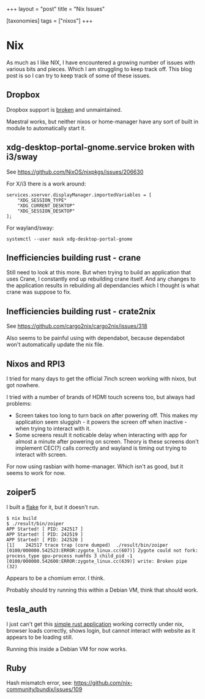 +++
layout = "post"
title = "Nix Issues"

[taxonomies]
tags = ["nixos"]
+++

# Nix

As much as I like NIX, I have encountered a growing number of issues with
various bits and pieces. Which I am struggling to keep track off. This blog
post is so I can try to keep track of some of these issues.

## Dropbox

Dropbox support is [broken](https://github.com/NixOS/nixpkgs/issues/235345)
and unmaintained.

Maestral works, but neither nixos or home-manager have any sort of built in
module to automatically start it.

## xdg-desktop-portal-gnome.service broken with i3/sway

See <https://github.com/NixOS/nixpkgs/issues/206630>

For X/i3 there is a work around:

```
services.xserver.displayManager.importedVariables = [
    "XDG_SESSION_TYPE"
    "XDG_CURRENT_DESKTOP"
    "XDG_SESSION_DESKTOP"
];
```

For wayland/sway:

```
systemctl --user mask xdg-desktop-portal-gnome
```

## Inefficiencies building rust - crane

Still need to look at this more. But when trying to build an application
that uses Crane, I constantly end up rebuilding crane itself. And any
changes to the application results in rebuilding all dependancies which I
thought is what crane was suppose to fix.

## Inefficiencies building rust - crate2nix

See <https://github.com/cargo2nix/cargo2nix/issues/318>

Also seems to be painful using with dependabot, because dependabot won't
automatically update the nix file.

## Nixos and RPI3

I tried for many days to get the official 7inch screen working with nixos,
but got nowhere.

I tried with a number of brands of HDMI touch screens too, but always had
problems:

- Screen takes too long to turn back on after powering off. This makes my
  application seem sluggish - it powers the screen off when inactive - when
  trying to interact with it.
- Some screens result it noticable delay when interacting with app for
  almost a minute after powering on screen. Theory is these screens don't
  implement CEC(?) calls correctly and wayland is timing out trying to
  interact with screen.

For now using rasbian with home-manager. Which isn't as good, but it seems
to work for now.

## zoiper5

I built a [flake](https://github.com/brianmay/zoiper) for it, but it
doesn't run.

```
$ nix build
$ ./result/bin/zoiper
APP Started! [ PID: 242517 ]
APP Started! [ PID: 242519 ]
APP Started! [ PID: 242520 ]
[1]    242517 trace trap (core dumped)  ./result/bin/zoiper
[0100/000000.542523:ERROR:zygote_linux.cc(607)] Zygote could not fork: process_type gpu-process numfds 3 child_pid -1
[0100/000000.542600:ERROR:zygote_linux.cc(639)] write: Broken pipe (32)
```

Appears to be a chomium error. I think.

Probably should try running this within a Debian VM, think that should
work.

## tesla_auth

I just can't get this [simple rust application](https://github.com/adriankumpf/tesla_auth) working correctly
under nix, browser loads correctly, shows login, but cannot interact with
website as it appears to be loading still.

Running this inside a Debian VM for now works.

## Ruby

Hash mismatch error, see: <https://github.com/nix-community/bundix/issues/109>
